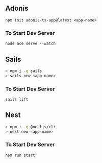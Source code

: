 ## Adonis

`npm init adonis-ts-app@latest <app-name>`

### To Start Dev Server

`node ace serve --watch`

## Sails

```bash
> npm i -g sails
> sails new <app-name>
```

### To Start Dev Server

`sails lift`

## Nest

```bash
> npm i -g @nestjs/cli
> nest new <app-name>
```

### To Start Dev Server

`npm run start`
